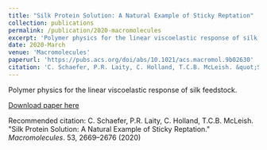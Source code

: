 ```yaml
---
title: "Silk Protein Solution: A Natural Example of Sticky Reptation"
collection: publications
permalink: /publication/2020-macromolecules
excerpt: 'Polymer physics for the linear viscoelastic response of silk feedstock'
date: 2020-March
venue: 'Macromolecules'
paperurl: 'https://pubs.acs.org/doi/abs/10.1021/acs.macromol.9b02630'
citation: 'C. Schaefer, P.R. Laity, C. Holland, T.C.B. McLeish. &quot;Silk Protein Solution: A Natural Example of Sticky Reptation.&quot; <i>Macromolecules</i>. 53, 2669–2676 (2020)'
---
```

Polymer physics for the linear viscoelastic response of silk feedstock.

[Download paper here](https://pubs.acs.org/doi/abs/10.1021/acs.macromol.9b02630)

Recommended citation: C. Schaefer, P.R. Laity, C. Holland, T.C.B. McLeish. "Silk Protein Solution: A Natural Example of Sticky Reptation." <i>Macromolecules</i>. 53, 2669–2676 (2020)
